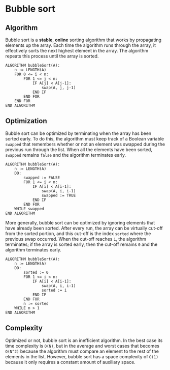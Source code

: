 # Bubble sort
## Algorithm
Bubble sort is a **stable**, **online** sorting algorithm that works by propagating elements up the array. Each time the algorithm runs through the array, it effectively sorts the next highest element in the array. The algorithm repeats this process until the array is sorted.
```
ALGORITHM bubbleSort(A):
    n := LENGTH(A)
    FOR 0 <= i < n:
        FOR 1 <= j < n:
            IF A[j] < A[j-1]:
                swap(A, j, j-1)
            END IF
        END FOR
    END FOR
END ALGORITHM
```
## Optimization
Bubble sort can be optimized by terminating when the array has been sorted early. To do this, the algorithm must keep track of a Boolean variable `swapped` that remembers whether or not an element was swapped during the previous run through the list. When all the elements have been sorted, `swapped` remains `false` and the algorithm terminates early.
```
ALGORITHM bubbleSort(A):
    n := LENGTH(A)
    DO:
        swapped := FALSE
        FOR 1 <= i < n:
            IF A[i] < A[i-1]:
                swap(A, i, i-1)
                swapped := TRUE
            END IF
        END FOR
    WHILE swapped
END ALGORITHM
```
More generally, bubble sort can be optimized by ignoring elements that have already been sorted. After every run, the array can be virtually cut-off from the sorted portion, and this cut-off is the index `sorted` where the previous swap occurred. When the cut-off reaches `1`, the algorithm terminates; if the array is sorted early, then the cut-off remains `0` and the algorithm terminates early.
```
ALGORITHM bubbleSort(A):
    n := LENGTH(A)
    DO:
        sorted := 0
        FOR 1 <= i < n:
            IF A[i] < A[i-1]:
                swap(A, i, i-1)
                sorted := i
            END IF
        END FOR
        n := sorted
    WHILE n > 1
END ALGORITHM
```
## Complexity
Optimized or not, bubble sort is an inefficient algorithm. In the best case its time complexity is `O(N)`, but in the average and worst cases that becomes `O(N^2)` because the algorithm must compare an element to the rest of the elements in the list. However, bubble sort has a space complexity of `O(1)` because it only requires a constant amount of auxiliary space.
